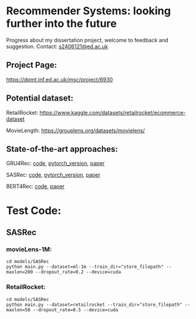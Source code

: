 # Recommender Systems: looking further into the future
Progress about my dissertation project, welcome to feedback and suggestion.
Contact: s2406121@ed.ac.uk


## Project Page:
https://dpmt.inf.ed.ac.uk/msc/project/6930

## Potential dataset:
RetailRocket: https://www.kaggle.com/datasets/retailrocket/ecommerce-dataset


MovieLength:
https://grouplens.org/datasets/movielens/

## State-of-the-art approaches:
GRU4Rec: [code](https://github.com/hidasib/GRU4Rec), [pytorch_version](https://github.com/hungthanhpham94/GRU4REC-pytorch), [paper](https://arxiv.org/abs/1511.06939)

SASRec: [code](https://github.com/kang205/SASRec), [pytorch_version](https://github.com/pmixer/SASRec.pytorch),  [paper](https://arxiv.org/abs/1808.09781)

BERT4Rec: [code](https://github.com/FeiSun/BERT4Rec), [paper](https://arxiv.org/abs/1904.06690)


# Test Code:
## SASRec
### movieLens-1M:
```
cd models/SASRec
python main.py --dataset=ml-1m --train_dir="store_filepath" --maxlen=200 --dropout_rate=0.2 --device=cuda
```
### RetailRocket:

```
cd models/SASRec
python main.py --dataset=retailrocket --train_dir="store_filepath" --maxlen=50 --dropout_rate=0.5 --device=cuda
```

[//]: # (## GRU4Rec &#40;Incomplete&#41;)

[//]: # (### movieLens-1M:)

[//]: # (```)

[//]: # (cd models/GRU4Rec)

[//]: # (python main.py --dataset=ml-1m_repro --train_dir=default --maxlen=200 --dropout_rate=0.2 --device=cuda)

[//]: # (```)

[//]: # (### RetailRocket:)

[//]: # (```)

[//]: # (cd models/GRU4Rec)

[//]: # (python main.py --dataset=retailrocket --train_dir=default --maxlen=50 --dropout_rate=0.5 --device=cuda)

[//]: # (```)